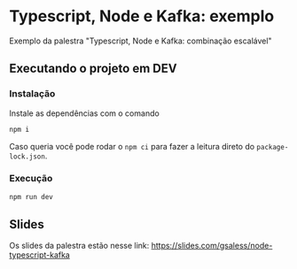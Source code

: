 # Typescript, Node e Kafka: exemplo

Exemplo da palestra "Typescript, Node e Kafka: combinação escalável"

## Executando o projeto em DEV

### Instalação

Instale as dependências com o comando

```bash
npm i
```

Caso queria você pode rodar o `npm ci` para fazer a leitura direto do `package-lock.json`.

### Execução

```bash
npm run dev
```

## Slides

Os slides da palestra estão nesse link: https://slides.com/gsaless/node-typescript-kafka
